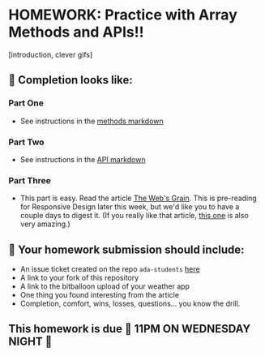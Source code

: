 # HOMEWORK: Practice with Array Methods and APIs!!

[introduction, clever gifs]

## 🚀 Completion looks like:

### Part One

- See instructions in the [methods markdown](./methods/)

### Part Two

- See instructions in the [API markdown](./api/)

### Part Three

- This part is easy. Read the article [The Web's Grain](https://www.frankchimero.com/writing/the-webs-grain/). This is pre-reading for Responsive Design later this week, but we'd like you to have a couple days to digest it. (If you really like that article, [this one](https://www.frankchimero.com/writing/what-screens-want/) is also very amazing.)

## 🚀 Your homework submission should include:

- An issue ticket created on the repo `ada-students` [here](https://git.generalassemb.ly/nyc-wdi-ada/ada-students/issues/new)
- A link to your fork of this repository
- A link to the bitballoon upload of your weather app
- One thing you found interesting from the article
- Completion, comfort, wins, losses, questions... you know the drill.

## This homework is due 🚨 11PM ON WEDNESDAY NIGHT 🚨
